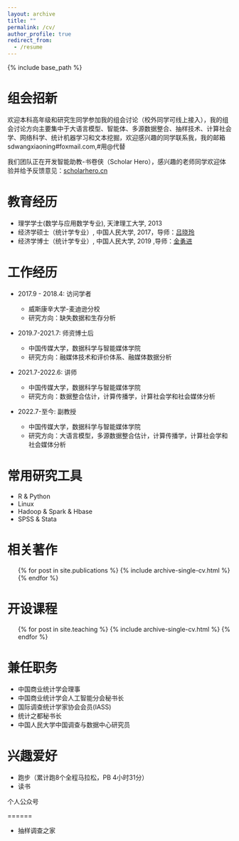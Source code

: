 ```yaml
---
layout: archive
title: ""
permalink: /cv/
author_profile: true
redirect_from:
  - /resume
---
```


{% include base_path %}

组会招新
======
欢迎本科高年级和研究生同学参加我的组会讨论（校外同学可线上接入），我的组会讨论方向主要集中于大语言模型、智能体、多源数据整合、抽样技术、计算社会学、网络科学、统计机器学习和文本挖掘，欢迎感兴趣的同学联系我，我的邮箱sdwangxiaoning#foxmail.com,#用@代替

我们团队正在开发智能助教-书卷侠（Scholar Hero），感兴趣的老师同学欢迎体验并给予反馈意见：[scholarhero.cn](https://scholarhero.cn/)


教育经历
======
* 理学学士(数学与应用数学专业), 天津理工大学, 2013
* 经济学硕士（统计学专业）, 中国人民大学, 2017，导师：[吕晓玲](http://stat.ruc.edu.cn/jxtd/jsdw/sjkxydsjtjx/5b900093966a43e0ab69dfbaf82e095a.htm)
* 经济学博士（统计学专业）, 中国人民大学, 2019 ,导师：[金勇进](http://cfas.ruc.edu.cn/kydw/rtyjy/jyj/index.htm)

工作经历
======
* 2017.9 - 2018.4: 访问学者
  * 威斯康辛大学-麦迪逊分校
  * 研究方向：缺失数据和生存分析


* 2019.7-2021.7: 师资博士后
  * 中国传媒大学，数据科学与智能媒体学院
  * 研究方向：融媒体技术和评价体系、融媒体数据分析

* 2021.7-2022.6: 讲师
  * 中国传媒大学，数据科学与智能媒体学院
  * 研究方向：数据整合估计，计算传播学，计算社会学和社会媒体分析
  
* 2022.7-至今: 副教授
  * 中国传媒大学，数据科学与智能媒体学院
  * 研究方向：大语言模型，多源数据整合估计，计算传播学，计算社会学和社会媒体分析

  
常用研究工具
======
* R & Python
* Linux
* Hadoop & Spark & Hbase
* SPSS & Stata

相关著作
======
  <ul>{% for post in site.publications %}
    {% include archive-single-cv.html %}
  {% endfor %}</ul>
  
  
开设课程
======
  <ul>{% for post in site.teaching %}
    {% include archive-single-cv.html %}
  {% endfor %}</ul>
  
兼任职务
======
* 中国商业统计学会理事
* 中国商业统计学会人工智能分会秘书长
* 国际调查统计学家协会会员(IASS)
* 统计之都秘书长
* 中国人民大学中国调查与数据中心研究员

兴趣爱好
======

* 跑步（累计跑8个全程马拉松，PB 4小时31分）
* 读书

个人公众号

======

* 抽样调查之家

